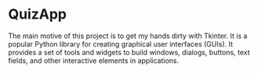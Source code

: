 # QuizApp
The main motive of this project is to get my hands dirty with Tkinter.
It is a popular Python library for creating graphical user interfaces (GUIs).
It provides a set of tools and widgets to build windows, dialogs, buttons, text fields, 
and other interactive elements in applications. 
